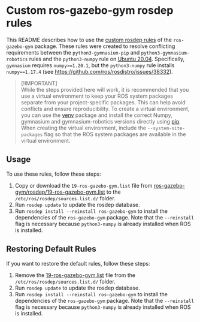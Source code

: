# Custom ros-gazebo-gym rosdep rules

This README describes how to use the [custom rosdep rules](https://github.com/rickstaa/ros-gazebo-gym/tree/noetic/rosdep/rosdep.yaml) of the `ros-gazebo-gym` package. These rules were created to resolve conflicting requirements between the `python3-gymnasium-pip` and `python3-gymnasium-robotics` rules and the `python3-numpy` rule on [Ubuntu 20.04](https://releases.ubuntu.com/focal/). Specifically, `gymnasium` requires `numpy>=1.20.1`, but the `python3-numpy` rule installs `numpy==1.17.4` (see https://github.com/ros/rosdistro/issues/38332).

> \[!IMPORTANT]\
> While the steps provided here will work, it is recommended that you use a virtual environment to keep your ROS system packages separate from your project-specific packages. This can help avoid conflicts and ensure reproducibility. To create a virtual environment, you can use the [venv](https://docs.python.org/3/library/venv.html) package and install the correct Numpy, gymnasium and gymnasium-robotics versions directly using [pip](https://pypi.org/project/pip/). When creating the virtual environment, include the `--system-site-packages` flag so that the ROS system packages are available in the virtual environment.

## Usage

To use these rules, follow these steps:

1.  Copy or download the `19-ros-gazebo-gym.list` file from [ros-gazebo-gym/rosdep/19-ros-gazebo-gym.list](https://github.com/rickstaa/ros-gazebo-gym/tree/noetic/rosdep/19-ros-gazebo-gym.list) to the `/etc/ros/rosdep/sources.list.d/` folder.
2.  Run `rosdep update` to update the rosdep database.
3.  Run `rosdep install --reinstall ros-gazebo-gym` to install the dependencies of the `ros-gazebo-gym` package. Note that the `--reinstall` flag is necessary because `python3-numpy` is already installed when ROS is installed.

## Restoring Default Rules

If you want to restore the default rules, follow these steps:

1.  Remove the [19-ros-gazebo-gym.list](https://github.com/rickstaa/ros-gazebo-gym/tree/noetic/rosdep/19-ros-gazebo-gym.list) file from the `/etc/ros/rosdep/sources.list.d/` folder.
2.  Run `rosdep update` to update the rosdep database.
3.  Run `rosdep install --reinstall ros-gazebo-gym` to install the dependencies of the `ros-gazebo-gym` package. Note that the `--reinstall` flag is necessary because `python3-numpy` is already installed when ROS is installed.
